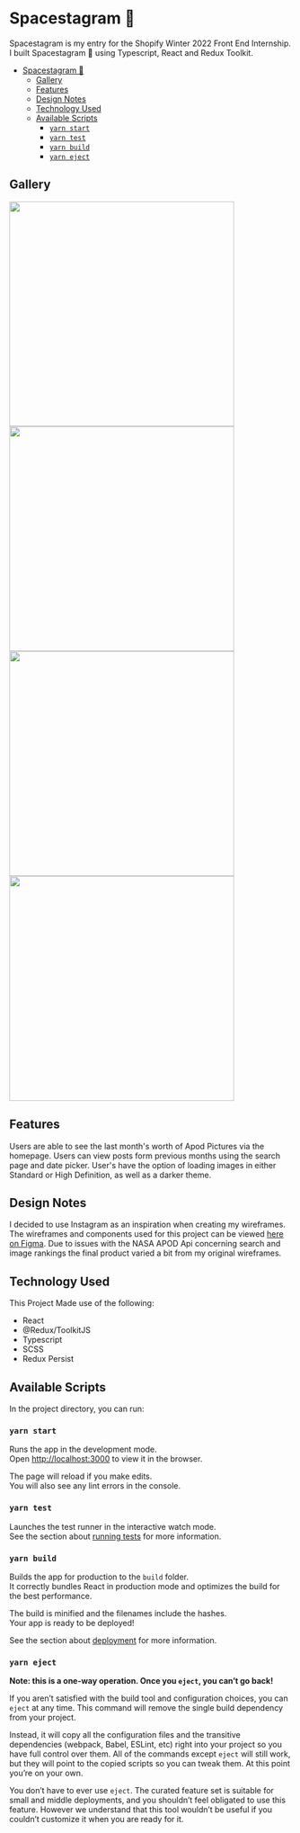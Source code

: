 # Spacestagram 🚀

Spacestagram is my entry for the Shopify Winter 2022 Front End Internship. I built Spacestagram 🚀 using Typescript, React and Redux Toolkit.

- [Spacestagram 🚀](#spacestagram-)
  - [Gallery](#gallery)
  - [Features](#features)
  - [Design Notes](#design-notes)
  - [Technology Used](#technology-used)
  - [Available Scripts](#available-scripts)
    - [`yarn start`](#yarn-start)
    - [`yarn test`](#yarn-test)
    - [`yarn build`](#yarn-build)
    - [`yarn eject`](#yarn-eject)

## Gallery
<img width="400" src="https://user-images.githubusercontent.com/78933339/134264696-f63bf521-5865-48eb-bd1e-7e6136d86895.png"/>
<img width="400" src="https://user-images.githubusercontent.com/78933339/134264692-e317d075-8d15-49c8-9bc5-063f8281617a.png"/>
<img width="400" src="https://user-images.githubusercontent.com/78933339/134264690-de16b586-ae2d-4751-a8d7-67aeb46f1ad3.png"/>
<img width="400" src="https://user-images.githubusercontent.com/78933339/134264689-c9bb601e-2b90-40d2-83a0-e994e6288830.png" />

## Features

Users are able to see the last month's worth of Apod Pictures via the homepage. Users can view posts form previous months using the search page and date picker. User's have the option of loading images in either Standard or High Definition, as well as a darker theme.

## Design Notes

I decided to use Instagram as an inspiration when creating my wireframes. The wireframes and components used for this project can be viewed [here on Figma](https://www.figma.com/file/j3GYMw236yOwVpjwpZOyrt/Spacestagram?node-id=1%3A6). Due to issues with the NASA APOD Api concerning search and image rankings the final product varied a bit from my original wireframes.

## Technology Used

This Project Made use of the following:

- React
- @Redux/ToolkitJS
- Typescript
- SCSS
- Redux Persist

## Available Scripts

In the project directory, you can run:

### `yarn start`

Runs the app in the development mode.<br />
Open [http://localhost:3000](http://localhost:3000) to view it in the browser.

The page will reload if you make edits.<br />
You will also see any lint errors in the console.

### `yarn test`

Launches the test runner in the interactive watch mode.<br />
See the section about [running tests](https://facebook.github.io/create-react-app/docs/running-tests) for more information.

### `yarn build`

Builds the app for production to the `build` folder.<br />
It correctly bundles React in production mode and optimizes the build for the best performance.

The build is minified and the filenames include the hashes.<br />
Your app is ready to be deployed!

See the section about [deployment](https://facebook.github.io/create-react-app/docs/deployment) for more information.

### `yarn eject`

**Note: this is a one-way operation. Once you `eject`, you can’t go back!**

If you aren’t satisfied with the build tool and configuration choices, you can `eject` at any time. This command will remove the single build dependency from your project.

Instead, it will copy all the configuration files and the transitive dependencies (webpack, Babel, ESLint, etc) right into your project so you have full control over them. All of the commands except `eject` will still work, but they will point to the copied scripts so you can tweak them. At this point you’re on your own.

You don’t have to ever use `eject`. The curated feature set is suitable for small and middle deployments, and you shouldn’t feel obligated to use this feature. However we understand that this tool wouldn’t be useful if you couldn’t customize it when you are ready for it.
